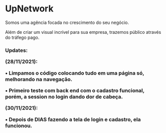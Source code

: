 # UpNetwork

Somos uma agência focada no crescimento do seu negócio. 

Além de criar um visual incrível para sua empresa, trazemos público através do tráfego pago.

<h3>Updates:

(28/11/2021):

• Limpamos o código colocando tudo em uma página só, melhorando na navegação.

• Primeiro teste com back end com o cadastro funcional, porém, a session no login dando dor de cabeça.

 
(30/11/2021):

• Depois de DIAS fazendo a tela de login e cadastro, ela funcionou.

